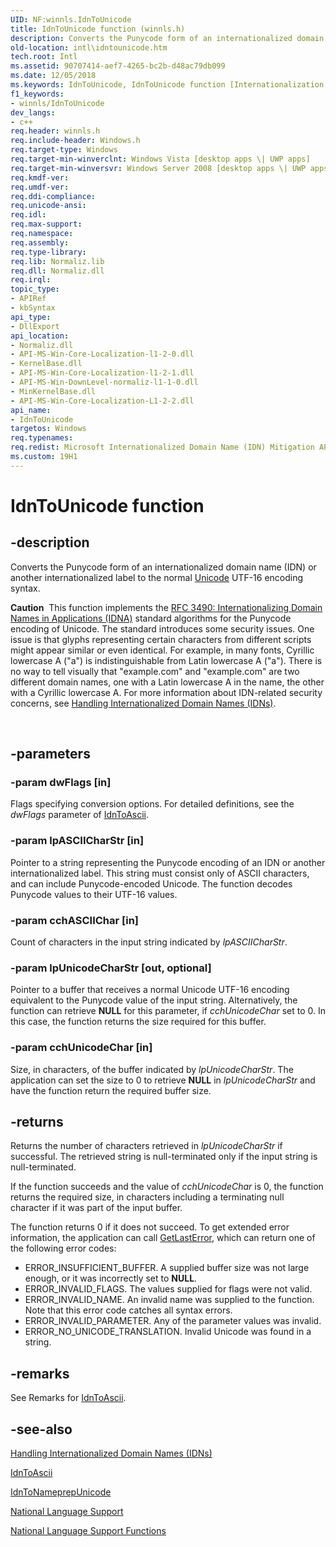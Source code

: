```yaml
---
UID: NF:winnls.IdnToUnicode
title: IdnToUnicode function (winnls.h)
description: Converts the Punycode form of an internationalized domain name (IDN) or another internationalized label to the normal Unicode UTF-16 encoding syntax.
old-location: intl\idntounicode.htm
tech.root: Intl
ms.assetid: 90707414-aef7-4265-bc2b-d48ac79db099
ms.date: 12/05/2018
ms.keywords: IdnToUnicode, IdnToUnicode function [Internationalization for Windows Applications], _win32_IdnToUnicode, intl.idntounicode, winnls/IdnToUnicode
f1_keywords:
- winnls/IdnToUnicode
dev_langs:
- c++
req.header: winnls.h
req.include-header: Windows.h
req.target-type: Windows
req.target-min-winverclnt: Windows Vista [desktop apps \| UWP apps]
req.target-min-winversvr: Windows Server 2008 [desktop apps \| UWP apps]
req.kmdf-ver: 
req.umdf-ver: 
req.ddi-compliance: 
req.unicode-ansi: 
req.idl: 
req.max-support: 
req.namespace: 
req.assembly: 
req.type-library: 
req.lib: Normaliz.lib
req.dll: Normaliz.dll
req.irql: 
topic_type:
- APIRef
- kbSyntax
api_type:
- DllExport
api_location:
- Normaliz.dll
- API-MS-Win-Core-Localization-l1-2-0.dll
- KernelBase.dll
- API-MS-Win-Core-Localization-l1-2-1.dll
- API-MS-Win-DownLevel-normaliz-l1-1-0.dll
- MinKernelBase.dll
- API-MS-Win-Core-Localization-L1-2-2.dll
api_name:
- IdnToUnicode
targetos: Windows
req.typenames: 
req.redist: Microsoft Internationalized Domain Name (IDN) Mitigation APIs onWindows XP with SP2 and later, orWindows Server 2003 with SP1
ms.custom: 19H1
---
```


# IdnToUnicode function


## -description


Converts the Punycode form of an internationalized domain name (IDN) or another internationalized label to the normal <a href="https://docs.microsoft.com/windows/desktop/Intl/unicode">Unicode</a> UTF-16 encoding syntax.         <div class="alert"><b>Caution</b>  This function implements the <a href="https://go.microsoft.com/fwlink/p/?linkid=161551">RFC 3490: Internationalizing Domain Names in Applications (IDNA)</a> standard algorithms for the Punycode encoding of Unicode. The standard introduces some security issues. One issue is that glyphs representing certain characters from different scripts might appear similar or even identical. For example, in many fonts, Cyrillic lowercase A ("а") is indistinguishable from Latin lowercase A ("a"). There is no way to tell visually that "example.com" and "exаmple.com" are two different domain names, one with a Latin lowercase A in the name, the other with a Cyrillic lowercase A. For more information about IDN-related security concerns, see <a href="https://docs.microsoft.com/windows/desktop/Intl/handling-internationalized-domain-names--idns">Handling Internationalized Domain Names (IDNs)</a>.</div>
<div> </div>



## -parameters




### -param dwFlags [in]

Flags specifying conversion options. For detailed definitions, see the <i>dwFlags</i> parameter of <a href="https://docs.microsoft.com/windows/desktop/api/winnls/nf-winnls-idntoascii">IdnToAscii</a>.


### -param lpASCIICharStr [in]

Pointer to a string representing the Punycode encoding of an IDN or another internationalized label. This string must consist only of ASCII characters, and can include Punycode-encoded Unicode. The function decodes Punycode values to their UTF-16 values.


### -param cchASCIIChar [in]

Count of characters in the input string indicated by <i>lpASCIICharStr</i>.


### -param lpUnicodeCharStr [out, optional]

Pointer to a buffer that receives a normal Unicode UTF-16 encoding equivalent to the Punycode value of the input string. Alternatively, the function can retrieve <b>NULL</b> for this parameter, if <i>cchUnicodeChar</i> set to 0. In this case, the function returns the size required for this buffer.


### -param cchUnicodeChar [in]

Size, in characters, of the buffer indicated by <i>lpUnicodeCharStr</i>. The application can set the size to 0 to retrieve <b>NULL</b> in <i>lpUnicodeCharStr</i> and have the function return the required buffer size.


## -returns



Returns the number of characters retrieved in <i>lpUnicodeCharStr</i> if successful. The retrieved string is null-terminated only if the input string is null-terminated.

If the function succeeds and the value of <i>cchUnicodeChar</i> is 0, the function returns the required size, in characters including a terminating null character if it was part of the input buffer.

The function returns 0 if it does not succeed. To get extended error information, the application can call <a href="https://docs.microsoft.com/windows/desktop/api/errhandlingapi/nf-errhandlingapi-getlasterror">GetLastError</a>, which can return one of the following error codes:

<ul>
<li>ERROR_INSUFFICIENT_BUFFER. A supplied buffer size was not large enough, or it was incorrectly set to <b>NULL</b>.</li>
<li>ERROR_INVALID_FLAGS. The values supplied for flags were not valid.</li>
<li>ERROR_INVALID_NAME. An invalid name was supplied to the function. Note that this error code catches all syntax errors. </li>
<li>ERROR_INVALID_PARAMETER. Any of the parameter values was invalid.</li>
<li>ERROR_NO_UNICODE_TRANSLATION. Invalid Unicode was found in a string.</li>
</ul>



## -remarks



See Remarks for <a href="https://docs.microsoft.com/windows/desktop/api/winnls/nf-winnls-idntoascii">IdnToAscii</a>.




## -see-also




<a href="https://docs.microsoft.com/windows/desktop/Intl/handling-internationalized-domain-names--idns">Handling Internationalized Domain Names (IDNs)</a>



<a href="https://docs.microsoft.com/windows/desktop/api/winnls/nf-winnls-idntoascii">IdnToAscii</a>



<a href="https://docs.microsoft.com/windows/desktop/api/winnls/nf-winnls-idntonameprepunicode">IdnToNameprepUnicode</a>



<a href="https://docs.microsoft.com/windows/desktop/Intl/national-language-support">National Language Support</a>



<a href="https://docs.microsoft.com/windows/desktop/Intl/national-language-support-functions">National Language Support Functions</a>
 

 


